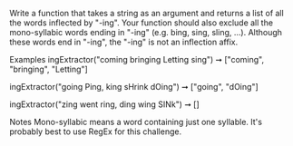 Write a function that takes a string as an argument and returns a list of all the words inflected by "-ing". Your function should also exclude all the mono-syllabic words ending in "-ing" (e.g. bing, sing, sling, ...). Although these words end in "-ing", the "-ing" is not an inflection affix.

Examples
ingExtractor("coming bringing Letting sing") ➞ ["coming", "bringing", "Letting"]

ingExtractor("going Ping, king sHrink dOing") ➞ ["going", "dOing"]

ingExtractor("zing went ring, ding wing SINk") ➞ []

Notes
Mono-syllabic means a word containing just one syllable.
It's probably best to use RegEx for this challenge.